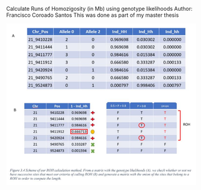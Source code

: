 Calculate Runs of Homozigosity (in Mb) using genotype likelihoods
Author: Francisco Coroado Santos
This was done as part of my master thesis

![alt text](https://github.com/FCoroado/genolikeRoh/blob/master/genocalc.JPG?raw=true)
